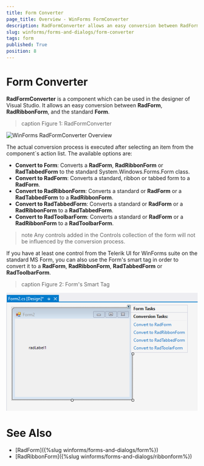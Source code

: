 ```yaml
---
title: Form Converter
page_title: Overview - WinForms FormConverter
description: RadFormConverter allows an easy conversion between RadForm, RadRibbonForm, and the standard Form.
slug: winforms/forms-and-dialogs/form-converter
tags: form
published: True
position: 8
---
```


# Form Converter

**RadFormConverter** is a component which can be used in the designer of Visual Studio. It allows an easy conversion between **RadForm**, **RadRibbonForm**, and the standard **Form**.

>caption Figure 1: RadFormConverter

![WinForms RadFormConverter Overview](images/forms-and-dialogs-form-converter001.gif)

The actual conversion process is executed after selecting an item from the component`s action list. The available options are: 

* **Convert to Form**: Converts a **RadForm**, **RadRibbonForm** or **RadTabbedForm** to the standard System.Windows.Forms.Form class. 
* **Convert to RadForm**: Converts a standard, ribbon or tabbed form to a **RadForm**.
* **Convert to RadRibbonForm**: Converts a standard or **RadForm** or a **RadTabbedForm** to a **RadRibbonForm**.
* **Convert to RadTabbedForm**: Converts a standard or **RadForm** or a **RadRibbonForm** to a **RadTabbedForm**.
* **Convert to RadToolbarForm**: Converts a standard or **RadForm** or a **RadRibbonForm** to a **RadToolbarForm**.

>note Any controls added in the Controls collection of the form will not be influenced by the conversion process.

If you have at least one control from the Telerik UI for WinForms suite on the standard MS Form, you can also use the Form's smart tag in order to convert it to a **RadForm**, **RadRibbonForm**, **RadTabbedForm** or **RadToolbarForm**. 

>caption Figure 2: Form's Smart Tag

![WinForms RadFormConverter Smart Tag](images/forms-and-dialogs-form-converter002.png)

# See Also 

* [RadForm]({%slug winforms/forms-and-dialogs/form%})
* [RadRibbonForm]({%slug winforms/forms-and-dialogs/ribbonform%})
 




